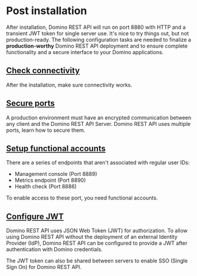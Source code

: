 # Post installation

After installation, Domino REST API will run on port 8880 with HTTP and a transient JWT token for single server use. It's nice to try things out, but not production-ready. The following configuration tasks are needed to finalize a **production-worthy** Domino REST API deployment and to ensure complete functionality and a secure interface to your Domino applications.

## [Check connectivity](connectivity.md)

After the installation, make sure connectivity works.

## [Secure ports](secureport.md)

A production environment must have an encrypted communication between any client and the Domino REST API Server. Domino REST API uses multiple ports, learn how to secure them.

## [Setup functional accounts](setupfunctionalaccount.md)

There are a series of endpoints that aren't associated with regular user IDs:

- Management console (Port 8889)
- Metrics endpoint (Port 8890)
- Health check (Port 8886)

To enable access to these port, you need functional accounts.

## [Configure JWT](jwtconfig.md)

Domino REST API uses JSON Web Token (JWT) for authorization. To allow using Domino REST API without the deployment of an external Identity Provider (IdP), Domino REST API can be configured to provide a JWT after authentication with Domino credentials.

The JWT token can also be shared between servers to enable SSO (Single Sign On) for Domino REST API.


<!--

## [Enable a database](../../howto/database/enablingadb.md)

To make a database available on the Domino REST API, create a Domino REST API `schema` and link it to a publicly visible `scope`. The schema defines what documents, based on the value of their `form` item, views, folders, and agents are available for a call via HTTP.

## [Configure JWT](../../references/security/authentication.md)

Domino REST API uses JSON Web Token (JWT) for Authorization. To allow using Domino REST API without the deployment of an external Identity Provider (IdP), Domino REST API can be configured to provide a JWT after authentication with Domino credentials.

## [Sharing JWT between servers](../../references/security/encryption.md)

JWT token can be shared between servers, effectively enabling SSO (Single Sign On) for Domino REST API. It's LTPA for grownups.

## [Configure OAuth access for apps](../../tutorial/adminui.md)

The Admin UI allows to configure database schemas, server scopes and OAuth applications (Domino functioning as IdP).
-->

<!--# Configuration

This section describes how to configure your Domino REST API after installation
-->